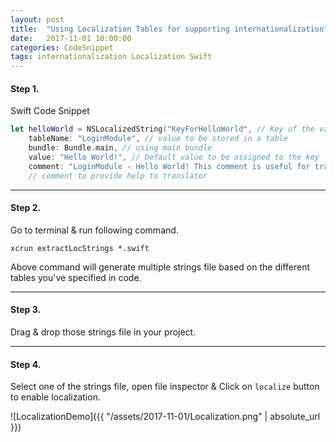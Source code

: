 ```yaml
---
layout: post
title:  "Using Localization Tables for supporting internationalization"
date:   2017-11-01 10:00:00
categories: CodeSnippet
tags: internationalization Localization Swift
---
```


#### Step 1.

Swift Code Snippet

```swift
let helloWorld = NSLocalizedString("KeyForHelloWorld", // Key of the value
	tableName: "LoginModule", // value to be stored in a table
	bundle: Bundle.main, // using main bundle
	value: "Hello World!", // Default value to be assigned to the key
	comment: "LoginModule - Hello World! This comment is useful for translator.") 
	// comment to provide help to translator
```

----

#### Step 2.

Go to terminal & run following command.

```
xcrun extractLocStrings *.swift
```

Above command will generate multiple strings file based on the different tables you've specified in code.

----

#### Step 3.

Drag & drop those strings file in your project.

----

#### Step 4.

Select one of the strings file, open file inspector & Click on `localize` button to enable localization.

![LocalizationDemo]({{ "/assets/2017-11-01/Localization.png" | absolute_url }})